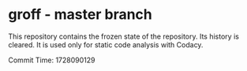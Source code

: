# groff - master branch

This repository contains the frozen state of the repository.
Its history is cleared. It is used only for static code
analysis with Codacy.

Commit Time: 1728090129